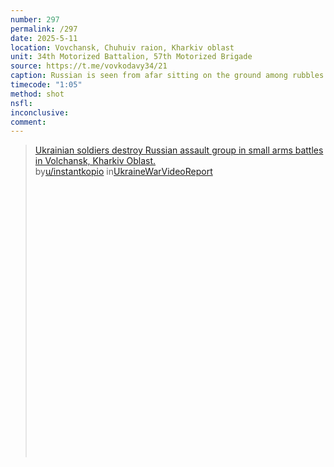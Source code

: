 ```yaml
---
number: 297
permalink: /297
date: 2025-5-11
location: Vovchansk, Chuhuiv raion, Kharkiv oblast
unit: 34th Motorized Battalion, 57th Motorized Brigade
source: https://t.me/vovkodavy34/21
caption: Russian is seen from afar sitting on the ground among rubbles and shooting himself
timecode: "1:05"
method: shot
nsfl: 
inconclusive: 
comment: 
---
```

<blockquote class="reddit-embed-bq" style="height:500px" data-embed-height="566"><a href="https://www.reddit.com/r/UkraineWarVideoReport/comments/1kk735q/ukrainian_soldiers_destroy_russian_assault_group/">Ukrainian soldiers destroy Russian assault group in small arms battles in Volchansk, Kharkiv Oblast.</a><br> by<a href="https://www.reddit.com/user/instantkopio/">u/instantkopio</a> in<a href="https://www.reddit.com/r/UkraineWarVideoReport/">UkraineWarVideoReport</a></blockquote><script async="" src="https://embed.reddit.com/widgets.js" charset="UTF-8"></script>